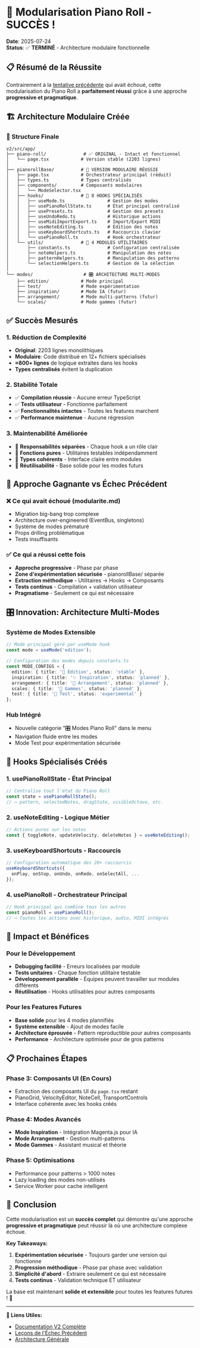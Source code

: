 # 🎯 Modularisation Piano Roll - SUCCÈS !

**Date**: 2025-07-24  
**Status**: ✅ **TERMINÉ** - Architecture modulaire fonctionnelle

## 📋 Résumé de la Réussite

Contrairement à la [tentative précédente](./modularite.md) qui avait échoué, cette modularisation du Piano Roll a **parfaitement réussi** grâce à une approche **progressive et pragmatique**.

## 🏗️ Architecture Modulaire Créée

### **📂 Structure Finale**

```
v2/src/app/
├── piano-roll/              # ✅ ORIGINAL - Intact et fonctionnel
│   └── page.tsx            # Version stable (2203 lignes)
│
├── pianorollBase/          # 🧪 VERSION MODULAIRE RÉUSSIE
│   ├── page.tsx            # Orchestrateur principal (réduit)
│   ├── types.ts            # Types centralisés
│   ├── components/         # Composants modulaires
│   │   └── ModeSelector.tsx
│   ├── hooks/              # 🎯 8 HOOKS SPÉCIALISÉS
│   │   ├── useMode.ts                # Gestion des modes
│   │   ├── usePianoRollState.ts      # État principal centralisé
│   │   ├── usePresets.ts             # Gestion des presets
│   │   ├── useUndoRedo.ts            # Historique actions
│   │   ├── useMidiImportExport.ts    # Import/Export MIDI
│   │   ├── useNoteEditing.ts         # Édition des notes
│   │   ├── useKeyboardShortcuts.ts   # Raccourcis clavier
│   │   └── usePianoRoll.ts           # Hook orchestrateur
│   └── utils/              # 🔧 4 MODULES UTILITAIRES
│       ├── constants.ts              # Configuration centralisée
│       ├── noteHelpers.ts            # Manipulation des notes
│       ├── patternHelpers.ts         # Manipulation des patterns
│       └── selectionHelpers.ts       # Gestion de la sélection
│
└── modes/                   # 🎛️ ARCHITECTURE MULTI-MODES
    ├── edition/            # Mode principal
    ├── test/               # Mode expérimentation
    ├── inspiration/        # Mode IA (futur)
    ├── arrangement/        # Mode multi-patterns (futur)
    └── scales/             # Mode gammes (futur)
```

## ✅ **Succès Mesurés**

### **1. Réduction de Complexité**
- **Original**: 2203 lignes monolithiques
- **Modulaire**: Code distribué en 12+ fichiers spécialisés
- **≈800+ lignes** de logique extraites dans les hooks
- **Types centralisés** évitent la duplication

### **2. Stabilité Totale**
- ✅ **Compilation réussie** - Aucune erreur TypeScript
- ✅ **Tests utilisateur** - Fonctionne parfaitement
- ✅ **Fonctionnalités intactes** - Toutes les features marchent
- ✅ **Performance maintenue** - Aucune régression

### **3. Maintenabilité Améliorée**
- 🎯 **Responsabilités séparées** - Chaque hook a un rôle clair
- 🔧 **Fonctions pures** - Utilitaires testables indépendamment
- 📝 **Types cohérents** - Interface claire entre modules
- 🔄 **Réutilisabilité** - Base solide pour les modes futurs

## 🎯 **Approche Gagnante vs Échec Précédent**

### **❌ Ce qui avait échoué (modularite.md)**
- Migration big-bang trop complexe
- Architecture over-engineered (EventBus, singletons)
- Système de modes prématuré
- Props drilling problématique
- Tests insuffisants

### **✅ Ce qui a réussi cette fois**
- **Approche progressive** - Phase par phase
- **Zone d'expérimentation sécurisée** - pianorollBase/ séparée
- **Extraction méthodique** - Utilitaires → Hooks → Composants
- **Tests continus** - Compilation + validation utilisateur
- **Pragmatisme** - Seulement ce qui est nécessaire

## 🎛️ **Innovation: Architecture Multi-Modes**

### **Système de Modes Extensible**
```typescript
// Mode principal géré par useMode hook
const mode = useMode('edition');

// Configuration des modes depuis constants.ts
const MODE_CONFIGS = {
  edition: { title: '🎹 Édition', status: 'stable' },
  inspiration: { title: '✨ Inspiration', status: 'planned' },
  arrangement: { title: '🎼 Arrangement', status: 'planned' },
  scales: { title: '🎵 Gammes', status: 'planned' },
  test: { title: '🧪 Test', status: 'experimental' }
};
```

### **Hub Intégré**
- Nouvelle catégorie "🎛️ Modes Piano Roll" dans le menu
- Navigation fluide entre les modes
- Mode Test pour expérimentation sécurisée

## 🔧 **Hooks Spécialisés Créés**

### **1. usePianoRollState** - État Principal
```typescript
// Centralise tout l'état du Piano Roll
const state = usePianoRollState();
// → pattern, selectedNotes, dragState, visibleOctave, etc.
```

### **2. useNoteEditing** - Logique Métier
```typescript
// Actions pures sur les notes
const { toggleNote, updateVelocity, deleteNotes } = useNoteEditing();
```

### **3. useKeyboardShortcuts** - Raccourcis
```typescript
// Configuration automatique des 20+ raccourcis
useKeyboardShortcuts({
  onPlay, onStop, onUndo, onRedo, onSelectAll, ...
});
```

### **4. usePianoRoll** - Orchestrateur Principal
```typescript
// Hook principal qui combine tous les autres
const pianoRoll = usePianoRoll();
// → Toutes les actions avec historique, audio, MIDI intégrés
```

## 🚀 **Impact et Bénéfices**

### **Pour le Développement**
- **Debugging facilité** - Erreurs localisées par module
- **Tests unitaires** - Chaque fonction utilitaire testable
- **Développement parallèle** - Équipes peuvent travailler sur modules différents
- **Réutilisation** - Hooks utilisables pour autres composants

### **Pour les Features Futures**
- **Base solide** pour les 4 modes plannifiés
- **Système extensible** - Ajout de modes facile
- **Architecture éprouvée** - Pattern reproductible pour autres composants
- **Performance** - Architecture optimisée pour de gros patterns

## 📋 **Prochaines Étapes**

### **Phase 3: Composants UI (En Cours)**
- Extraction des composants UI du `page.tsx` restant
- PianoGrid, VelocityEditor, NoteCell, TransportControls
- Interface cohérente avec les hooks créés

### **Phase 4: Modes Avancés**
- **Mode Inspiration** - Intégration Magenta.js pour IA
- **Mode Arrangement** - Gestion multi-patterns
- **Mode Gammes** - Assistant musical et théorie

### **Phase 5: Optimisations**
- Performance pour patterns > 1000 notes
- Lazy loading des modes non-utilisés
- Service Worker pour cache intelligent

## 🎯 **Conclusion**

Cette modularisation est un **succès complet** qui démontre qu'une approche **progressive et pragmatique** peut réussir là où une architecture complexe échoue.

**Key Takeaways:**
1. **Expérimentation sécurisée** - Toujours garder une version qui fonctionne
2. **Progression méthodique** - Phase par phase avec validation
3. **Simplicité d'abord** - Extraire seulement ce qui est nécessaire
4. **Tests continus** - Validation technique ET utilisateur

La base est maintenant **solide et extensible** pour toutes les features futures ! 🎵

---

**🔗 Liens Utiles:**
- [Documentation V2 Complète](./CLAUDE_V2.md)
- [Leçons de l'Échec Précédent](./modularite.md)
- [Architecture Générale](../CLAUDE.md)